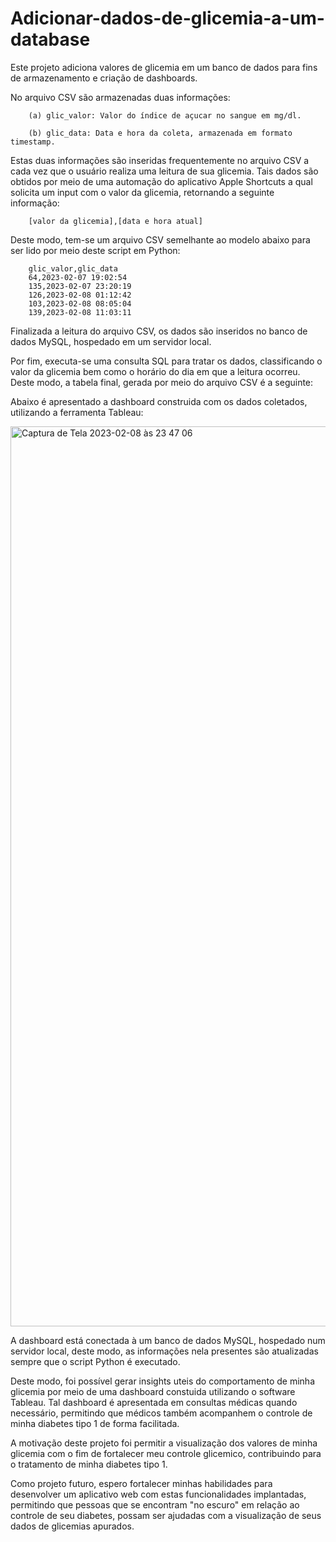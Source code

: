 # Adicionar-dados-de-glicemia-a-um-database
Este projeto adiciona valores de glicemia em um banco de dados para fins de armazenamento e criação de dashboards.

No arquivo CSV são armazenadas duas informações:

		(a) glic_valor: Valor do índice de açucar no sangue em mg/dl.

		(b) glic_data: Data e hora da coleta, armazenada em formato timestamp.
 
Estas duas informações são inseridas frequentemente no arquivo CSV a cada vez que o usuário realiza uma leitura de sua glicemia.
Tais dados são obtidos por meio de uma automação do aplicativo Apple Shortcuts a qual solicita um input com o valor da glicemia, retornando a seguinte informação:

		[valor da glicemia],[data e hora atual]
  
Deste modo, tem-se um arquivo CSV semelhante ao modelo abaixo para ser lido por meio deste script em Python:
		
		glic_valor,glic_data
		64,2023-02-07 19:02:54
		135,2023-02-07 23:20:19
		126,2023-02-08 01:12:42
		103,2023-02-08 08:05:04
		139,2023-02-08 11:03:11
		
Finalizada a leitura do arquivo CSV, os dados são inseridos no banco de dados MySQL, hospedado em um servidor local.

Por fim, executa-se uma consulta SQL para tratar os dados, classificando o valor da glicemia bem como o horário do dia em que a leitura ocorreu.
Deste modo, a tabela final, gerada por meio do arquivo CSV é a seguinte: 

Abaixo é apresentado a dashboard construida com os dados coletados, utilizando a ferramenta Tableau:

<img width="1440" alt="Captura de Tela 2023-02-08 às 23 47 06" src="https://user-images.githubusercontent.com/124844502/217704873-b41be0ec-2879-4925-8353-f0daaa01d54c.png">

A dashboard está conectada à um banco de dados MySQL, hospedado num servidor local, deste modo, as informações nela presentes são atualizadas sempre que o script Python é executado.

Deste modo, foi possível gerar insights uteis do comportamento de minha glicemia por meio de uma dashboard constuida utilizando o software Tableau. Tal dashboard é apresentada em consultas médicas quando necessário, permitindo que médicos também acompanhem o controle de minha diabetes tipo 1 de forma facilitada.

A motivação deste projeto foi permitir a visualização dos valores de minha glicemia com o fim de fortalecer meu controle glicemico, contribuindo para o tratamento de minha diabetes tipo 1.

Como projeto futuro, espero fortalecer minhas habilidades para desenvolver um aplicativo web com estas funcionalidades implantadas, permitindo que pessoas que se encontram "no escuro" em relação ao controle de seu diabetes, possam ser ajudadas com a visualização de seus dados de glicemias apurados.
